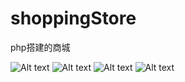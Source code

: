 # shoppingStore
php搭建的商城

![Alt text](https://github.com/RaniHu/shoppingStore/raw/master/projectImg/img1.png)
![Alt text](https://github.com/RaniHu/shoppingStore/tree/master/projectImg/img2.png)
![Alt text](https://github.com/RaniHu/shoppingStore/tree/master/projectImg/img3.png)
![Alt text](https://github.com/RaniHu/shoppingStore/tree/master/projectImg/img4.png)
